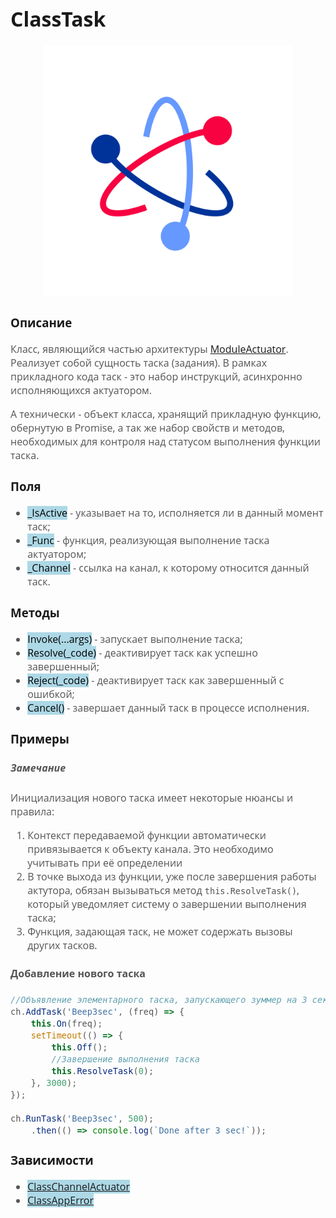 <div style = "font-family: 'Open Sans', sans-serif; font-size: 16px">

# ClassTask
<div style = "color: #555">
    <p align="center">
    <img src="./res/logo.png" width="400" title="hover text">
    </p>
</div>

### Описание
<div style = "color: #555">

Класс, являющийся частью архитектуры [ModuleActuator](./README.md). Реализует собой сущность таска (задания).
В рамках прикладного кода таск - это набор инструкций, асинхронно исполняющихся актуатором.

А технически - объект класса, хранящий прикладную функцию, обернутую в Promise, а так же набор свойств и методов, необходимых для контроля над статусом выполнения функции таска.   

</div>

### Поля
<div style = "color: #555">

- <mark style="background-color: lightblue">_IsActive</mark> - указывает на то, исполняется ли в данный момент таск;
- <mark style="background-color: lightblue">_Func</mark> - функция, реализующая выполнение таска актуатором;
- <mark style="background-color: lightblue">_Channel</mark> - ссылка на канал, к которому относится данный таск.
</div>

### Методы
<div style = "color: #555">

- <mark style="background-color: lightblue">Invoke(...args)</mark> - запускает выполнение таска;
- <mark style="background-color: lightblue">Resolve(_code)</mark> - деактивирует таск как успешно завершенный;
- <mark style="background-color: lightblue">Reject(_code)</mark> - деактивирует таск как завершенный с ошибкой; 
- <mark style="background-color: lightblue">Cancel()</mark> - завершает данный таск в процессе исполнения.
</div>

### Примеры
<div style = "color: #555">

##### Замечание 

Инициализация нового таска имеет некоторые нюансы и правила:
1. Контекст передаваемой функции автоматически привязывается к объекту канала. Это необходимо учитывать при её определении
2. В точке выхода из функции, уже после завершения работы актутора, обязан вызываться метод `this.ResolveTask()`, который уведомляет систему о завершении выполнения таска;
3. Функция, задающая таск, не может содержать вызовы других тасков.

#### Добавление нового таска
<div style = "color: #555">

```js
//Объявление элементарного таска, запускающего зуммер на 3 сек
ch.AddTask('Beep3sec', (freq) => {
    this.On(freq);
    setTimeout(() => {
        this.Off();
        //Завершение выполнения таска
        this.ResolveTask(0);
    }, 3000);
});

ch.RunTask('Beep3sec', 500);
    .then(() => console.log(`Done after 3 sec!`));
```

</div>

</div>

### Зависимости
<div style = "color: #555">

- <mark style="background-color: lightblue">[ClassChannelActuator]()</mark>
- <mark style="background-color: lightblue">[ClassAppError](https://github.com/Konkery/ModuleAppError/blob/main/README.md)</mark>
</div>

</div>